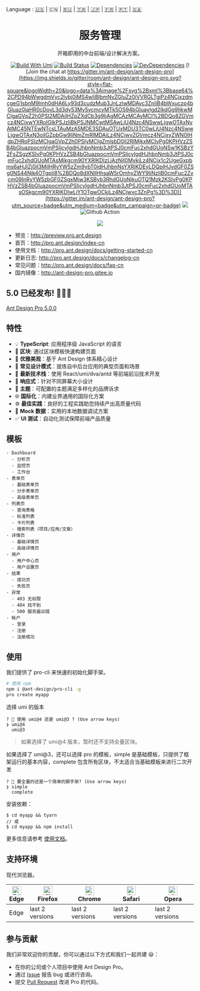 Language : [🇺🇸](./README.md) | 🇨🇳 | [🇷🇺](./README.ru-RU.md) | [🇹🇷](./README.tr-TR.md) | [🇯🇵](./README.ja-JP.md) | [🇫🇷](./README.fr-FR.md) | [🇵🇹](./README.pt-BR.md) | [🇸🇦](./README.ar-DZ.md)

<h1 align="center">服务管理</h1>

<div align="center">

开箱即用的中台前端/设计解决方案。

[![Build With Umi](https://img.shields.io/badge/build%20with-umi-028fe4.svg?style=flat-square)](http://umijs.org/) [![Build Status](https://dev.azure.com/ant-design/ant-design-pro/_apis/build/status/ant-design.ant-design-pro?branchName=master)](https://dev.azure.com/ant-design/ant-design-pro/_build/latest?definitionId=1?branchName=master) [![Dependencies](https://img.shields.io/david/ant-design/ant-design-pro.svg)](https://david-dm.org/ant-design/ant-design-pro) [![DevDependencies](https://img.shields.io/david/dev/ant-design/ant-design-pro.svg)](https://david-dm.org/ant-design/ant-design-pro?type=dev) [![Join the chat at https://gitter.im/ant-design/ant-design-pro](https://img.shields.io/gitter/room/ant-design/ant-design-pro.svg?style=flat-square&logoWidth=20&logo=data%3Aimage%2Fsvg%2Bxml%3Bbase64%2CPD94bWwgdmVyc2lvbj0iMS4wIiBlbmNvZGluZz0iVVRGLTgiPz4NCjxzdmcgeG1sbnM9Imh0dHA6Ly93d3cudzMub3JnLzIwMDAvc3ZnIiB4bWxuczp4bGluaz0iaHR0cDovL3d3dy53My5vcmcvMTk5OS94bGluayIgd2lkdGg9IjkwMCIgaGVpZ2h0PSI2MDAiIHZpZXdCb3g9IjAgMCAzMCAyMCI%2BDQo8ZGVmcz4NCjxwYXRoIGlkPSJzIiBkPSJNMCwtMSAwLjU4Nzc4NSwwLjgwOTAxNyAtMC45NTEwNTcsLTAuMzA5MDE3SDAuOTUxMDU3TC0wLjU4Nzc4NSwwLjgwOTAxN3oiIGZpbGw9IiNmZmRlMDAiLz4NCjwvZGVmcz4NCjxyZWN0IHdpZHRoPSIzMCIgaGVpZ2h0PSIyMCIgZmlsbD0iI2RlMjkxMCIvPg0KPHVzZSB4bGluazpocmVmPSIjcyIgdHJhbnNmb3JtPSJ0cmFuc2xhdGUoNSw1KSBzY2FsZSgzKSIvPg0KPHVzZSB4bGluazpocmVmPSIjcyIgdHJhbnNmb3JtPSJ0cmFuc2xhdGUoMTAsMikgcm90YXRlKDIzLjAzNjI0MykiLz4NCjx1c2UgeGxpbms6aHJlZj0iI3MiIHRyYW5zZm9ybT0idHJhbnNsYXRlKDEyLDQpIHJvdGF0ZSg0NS44Njk4OTgpIi8%2BDQo8dXNlIHhsaW5rOmhyZWY9IiNzIiB0cmFuc2Zvcm09InRyYW5zbGF0ZSgxMiw3KSByb3RhdGUoNjkuOTQ1Mzk2KSIvPg0KPHVzZSB4bGluazpocmVmPSIjcyIgdHJhbnNmb3JtPSJ0cmFuc2xhdGUoMTAsOSkgcm90YXRlKDIwLjY1OTgwOCkiLz4NCjwvc3ZnPg%3D%3D)](https://gitter.im/ant-design/ant-design-pro?utm_source=badge&utm_medium=badge&utm_campaign=pr-badge) ![](https://badgen.net/badge/icon/Ant%20Design?icon=https://gw.alipayobjects.com/zos/antfincdn/Pp4WPgVDB3/KDpgvguMpGfqaHPjicRK.svg&label) ![Github Action](https://github.com/ant-design/ant-design-pro/workflows/Node%20CI/badge.svg)

![](https://user-images.githubusercontent.com/8186664/44953195-581e3d80-aec4-11e8-8dcb-54b9db38ec11.png)

</div>

- 预览：http://preview.pro.ant.design
- 首页：http://pro.ant.design/index-cn
- 使用文档：http://pro.ant.design/docs/getting-started-cn
- 更新日志: http://pro.ant.design/docs/changelog-cn
- 常见问题：http://pro.ant.design/docs/faq-cn
- 国内镜像：http://ant-design-pro.gitee.io

## 5.0 已经发布! 🎉🎉🎉

[Ant Design Pro 5.0.0](https://github.com/ant-design/ant-design-pro/issues/8656)

## 特性

- :bulb: **TypeScript**: 应用程序级 JavaScript 的语言
- :scroll: **区块**: 通过区块模板快速构建页面
- :gem: **优雅美观**：基于 Ant Design 体系精心设计
- :triangular_ruler: **常见设计模式**：提炼自中后台应用的典型页面和场景
- :rocket: **最新技术栈**：使用 React/umi/dva/antd 等前端前沿技术开发
- :iphone: **响应式**：针对不同屏幕大小设计
- :art: **主题**：可配置的主题满足多样化的品牌诉求
- :globe_with_meridians: **国际化**：内建业界通用的国际化方案
- :gear: **最佳实践**：良好的工程实践助您持续产出高质量代码
- :1234: **Mock 数据**：实用的本地数据调试方案
- :white_check_mark: **UI 测试**：自动化测试保障前端产品质量

## 模板

```
- Dashboard
  - 分析页
  - 监控页
  - 工作台
- 表单页
  - 基础表单页
  - 分步表单页
  - 高级表单页
- 列表页
  - 查询表格
  - 标准列表
  - 卡片列表
  - 搜索列表（项目/应用/文章）
- 详情页
  - 基础详情页
  - 高级详情页
- 用户
  - 用户中心页
  - 用户设置页
- 结果
  - 成功页
  - 失败页
- 异常
  - 403 无权限
  - 404 找不到
  - 500 服务器出错
- 帐户
  - 登录
  - 注册
  - 注册成功
```

## 使用

我们提供了 pro-cli 来快速的初始化脚手架。

```bash
# 使用 npm
npm i @ant-design/pro-cli -g
pro create myapp
```

选择 umi 的版本

```shell
? 🐂 使用 umi@4 还是 umi@3 ? (Use arrow keys)
❯ umi@4
  umi@3
```

> 如果选择了 umi@4 版本，暂时还不支持全量区块。

如果选择了 umi@3，还可以选择 pro 的模板，simple 是基础模板，只提供了框架运行的基本内容，complete 包含所有区块，不太适合当基础模板来进行二次开发

```shell
? 🚀 要全量的还是一个简单的脚手架? (Use arrow keys)
❯ simple
  complete
```

安装依赖：

```shell
$ cd myapp && tyarn
// 或
$ cd myapp && npm install
```

更多信息请参考 [使用文档](http://pro.ant.design/docs/getting-started)。

## 支持环境

现代浏览器。

| [<img src="https://raw.githubusercontent.com/alrra/browser-logos/master/src/edge/edge_48x48.png" alt="Edge" width="24px" height="24px" />](http://godban.github.io/browsers-support-badges/)</br>Edge | [<img src="https://raw.githubusercontent.com/alrra/browser-logos/master/src/firefox/firefox_48x48.png" alt="Firefox" width="24px" height="24px" />](http://godban.github.io/browsers-support-badges/)</br>Firefox | [<img src="https://raw.githubusercontent.com/alrra/browser-logos/master/src/chrome/chrome_48x48.png" alt="Chrome" width="24px" height="24px" />](http://godban.github.io/browsers-support-badges/)</br>Chrome | [<img src="https://raw.githubusercontent.com/alrra/browser-logos/master/src/safari/safari_48x48.png" alt="Safari" width="24px" height="24px" />](http://godban.github.io/browsers-support-badges/)</br>Safari | [<img src="https://raw.githubusercontent.com/alrra/browser-logos/master/src/opera/opera_48x48.png" alt="Opera" width="24px" height="24px" />](http://godban.github.io/browsers-support-badges/)</br>Opera |
| --- | --- | --- | --- | --- |
| Edge | last 2 versions | last 2 versions | last 2 versions | last 2 versions |

## 参与贡献

我们非常欢迎你的贡献，你可以通过以下方式和我们一起共建 :smiley:：

- 在你的公司或个人项目中使用 Ant Design Pro。
- 通过 [Issue](http://github.com/ant-design/ant-design-pro/issues) 报告 bug 或进行咨询。
- 提交 [Pull Request](http://github.com/ant-design/ant-design-pro/pulls) 改进 Pro 的代码。
